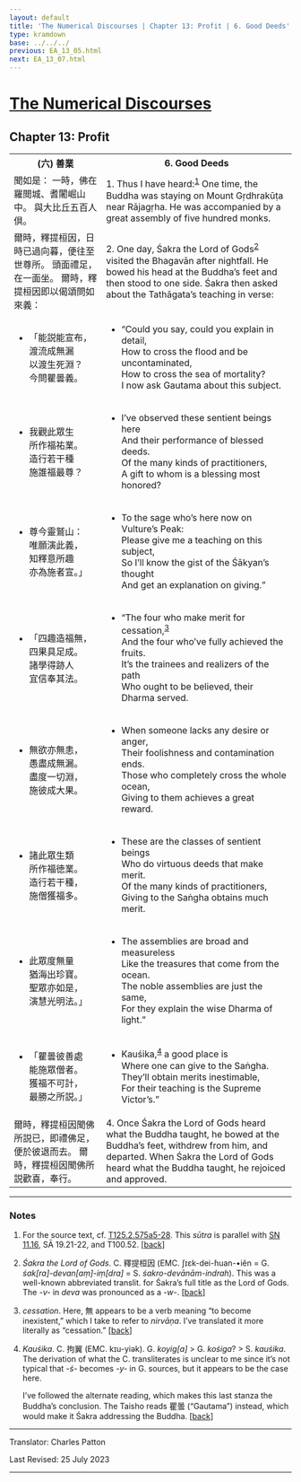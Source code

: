```yaml
---
layout: default
title: 'The Numerical Discourses | Chapter 13: Profit | 6. Good Deeds'
type: kramdown
base: ../../../
previous: EA_13_05.html
next: EA_13_07.html
---
```


<h1><a href='../index.html'>The Numerical Discourses</a></h1>
<h2>Chapter 13: Profit</h2>

<table class="trans">
  <th class='ch'>(六) 善業</th>
  <th class='en'>6. Good Deeds</th>
  <tr>
    <td class='ch' title='T125.2.575a5'>聞如是： 一時，佛在羅閲城、耆闍崛山中。 與大比丘五百人倶。</td>
    <td id='p1'>1. Thus I have heard:<sup id="ref1"><a href="#n1">1</a></sup> One time, the Buddha was staying on Mount Gṛdhrakūṭa near Rājagṛha. He was accompanied by a great assembly of five hundred monks.</td>
  </tr>
  <tr>
    <td class='ch' title='T125.2.575a6'>爾時，釋提桓因，日時已過向暮，便往至世尊所。 頭面禮足，在一面坐。 爾時，釋提桓因即以偈頌問如來義：</td>
    <td id='p2'>2. One day, Śakra the Lord of Gods<sup id="ref2"><a href="#n2">2</a></sup> visited the Bhagavān after nightfall. He bowed his head at the Buddha’s feet and then stood to one side. Śakra then asked about the Tathāgata’s teaching in verse:</td>
  </tr>
<tr>
  <td title='T125.2.575a10'><ul class='verse'>
    <li class='ch'>「能説能宣布，<br/>
    渡流成無漏<br/>
    以渡生死淵？<br/>
    今問瞿曇義。</li>
  </ul></td>
  <td><ul class='verse'>
    <li>“Could you say, could you explain in detail,<br/>
    How to cross the flood and be uncontaminated,<br/>
    How to cross the sea of mortality?<br/>
    I now ask Gautama about this subject.</li>
  </ul></td>
</tr>
<tr>
  <td title='T125.2.575a12'><ul class='verse'>
    <li class='ch'>我觀此眾生<br/>
    所作福祐業。<br/>
    造行若干種<br/>
    施誰福最尊？</li>
  </ul></td>
  <td><ul class='verse'>
    <li>I’ve observed these sentient beings here<br/>
    And their performance of blessed deeds.<br/>
    Of the many kinds of practitioners,<br/>
    A gift to whom is a blessing most honored?</li>
  </ul></td>
</tr>
<tr>
  <td title='T125.2.575a14'><ul class='verse'>
    <li class='ch'>尊今靈鷲山：<br/>
    唯願演此義，<br/>
    知釋意所趣<br/>
    亦為施者宣。」</li>
  </ul></td>
  <td><ul class='verse'>
    <li>To the sage who’s here now on Vulture’s Peak:<br/>
    Please give me a teaching on this subject,<br/>
    So I’ll know the gist of the Śākyan’s thought<br/>
    And get an explanation on giving.”</li>
  </ul></td>
</tr>
<tr>
  <td title='T125.2.575a16'><ul class='verse'>
    <li class='ch'>「四趣造福無，<br/>
    四果具足成。<br/>
    諸學得跡人<br/>
    宜信奉其法。</li>
  </ul></td>
  <td><ul class='verse'>
    <li>“The four who make merit for cessation,<sup id="ref3"><a href="#n3">3</a></sup><br/>
    And the four who’ve fully achieved the fruits.<br/>
    It’s the trainees and realizers of the path<br/>
    Who ought to be believed, their Dharma served.</li>
  </ul></td>
</tr>
<tr>
  <td title='T125.2.575a18'><ul class='verse'>
    <li class='ch'>無欲亦無恚，<br/>
    愚盡成無漏。<br/>
    盡度一切淵，<br/>
    施彼成大果。</li>
  </ul></td>
  <td><ul class='verse'>
    <li>When someone lacks any desire or anger,<br/>
    Their foolishness and contamination ends.<br/>
    Those who completely cross the whole ocean,<br/>
    Giving to them achieves a great reward.</li>
  </ul></td>
</tr>
<tr>
  <td title='T125.2.575a20'><ul class='verse'>
    <li class='ch'>諸此眾生類<br/>
    所作福徳業。<br/>
    造行若干種，<br/>
    施僧獲福多。</li>
  </ul></td>
  <td><ul class='verse'>
    <li>These are the classes of sentient beings<br/>
    Who do virtuous deeds that make merit.<br/>
    Of the many kinds of practitioners,<br/>
    Giving to the Saṅgha obtains much merit.</li>
  </ul></td>
</tr>
<tr>
  <td title='T125.2.575a22'><ul class='verse'>
    <li class='ch'>此眾度無量<br/>
    猶海出珍寶。<br/>
    聖眾亦如是，<br/>
    演慧光明法。」</li>
  </ul></td>
  <td><ul class='verse'>
    <li>The assemblies are broad and measureless<br/>
    Like the treasures that come from the ocean.<br/>
    The noble assemblies are just the same,<br/>
    For they explain the wise Dharma of light.”</li>
  </ul></td>
</tr>
<tr>
  <td title='T125.2.575a24'><ul class='verse'>
    <li class='ch'>「瞿曇彼善處<br/>
    能施眾僧者。<br/>
    獲福不可計，<br/>
    最勝之所説。」</li>
  </ul></td>
  <td><ul class='verse'>
    <li>Kauśika,<sup id="ref4"><a href="#n4">4</a></sup> a good place is<br/>
    Where one can give to the Saṅgha.<br/>
    They’ll obtain merits inestimable,<br/>
    For their teaching is the Supreme Victor’s.”</li>
  </ul></td>
</tr>
  <tr>
    <td class='ch' title='T125.2.574a26'>爾時，釋提桓因聞佛所説已，即禮佛足，便於彼退而去。 爾時，釋提桓因聞佛所説歡喜，奉行。</td>
    <td id='p4'>4. Once Śakra the Lord of Gods heard what the Buddha taught, he bowed at the Buddha’s feet, withdrew from him, and departed. When Śakra the Lord of Gods heard what the Buddha taught, he rejoiced and approved.</td>
  </tr>
</table>

<hr/>

<h3 id="notes">Notes</h3>

<ol class="notes-list">
<li id="n1"><p>For the source text, cf. <a href="https://cbetaonline.dila.edu.tw/zh/T02n0125_p0575a05" target="_blank">T125.2.575a5-28</a>. This <em>sūtra</em> is parallel with <a href="https://suttacentral.net/sn11.16" target="_blank">SN 11.16</a>, SĀ 19.21-22, and T100.52. [<a href="#ref1">back</a>]</p></li>
<li id="n2"><p><em>Śakra the Lord of Gods</em>. C. 釋提桓因 (EMC. ʃɪɛk-dei-ɦuan-•iĕn = G. <em>śak[ra]-devan[aṃ]-iṃ[dra]</em> = S. <em>śakro-devānām-indrah</em>). This was a well-known abbreviated translit. for Śakra’s full title as the Lord of Gods. The <em>-v-</em> in <em>deva</em> was pronounced as a <em>-w-</em>. [<a href="#ref2">back</a>]</p></li>
<li id="n3"><p><em>cessation</em>. Here, 無 appears to be a verb meaning “to become inexistent,” which I take to refer to <em>nirvāṇa</em>. I’ve translated it more literally as “cessation.” [<a href="#ref3">back</a>]</p></li>
<li id="n4"><p><em>Kauśika</em>. C. 拘翼 (EMC. kɪu-yiək). G. <em>koyig[a]</em> > G. <em>kośiga</em>? > S. <em>kauśika</em>. The derivation of what the C. transliterates is unclear to me since it’s not typical that <em>-ś-</em> becomes <em>-y-</em> in G. sources, but it appears to be the case here.</p>
<p>I’ve followed the alternate reading, which makes this last stanza the Buddha’s conclusion. The Taisho reads 瞿曇 (“Gautama”) instead, which would make it Śakra addressing the Buddha. [<a href="#ref4">back</a>]</p></li>
</ol>
<hr/>

<p class="translator">Translator: Charles Patton</p>
<p class='revised'>Last Revised: 25 July 2023</p>

<hr/>